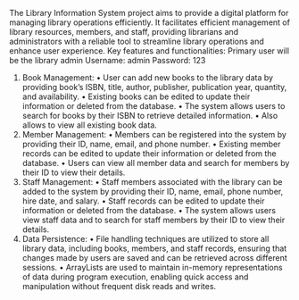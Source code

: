 The Library Information System project aims to provide a digital platform for managing library operations efficiently. It facilitates efficient management of library resources, members, and staff, providing librarians and administrators with a reliable tool to streamline library operations and enhance user experience. 
Key features and functionalities:
Primary user will be the library admin 
	Username: admin
	Password: 123
1.	Book Management:
•	User can add new books to the library data by providing book’s ISBN, title, author, publisher, publication year, quantity, and availability.
•	Existing books can be edited to update their information or deleted from the database.
•	The system allows users to search for books by their ISBN to retrieve detailed information.
•	Also allows to view all existing book data.
2.	Member Management:
•	Members can be registered into the system by providing their ID, name, email, and phone number.
•	Existing member records can be edited to update their information or deleted from the database.
•	Users can view all member data and search for members by their ID to view their details.
3.	Staff Management:
•	Staff members associated with the library can be added to the system by providing their ID, name, email, phone number, hire date, and salary.
•	Staff records can be edited to update their information or deleted from the database.
•	The system allows users view staff data and to search for staff members by their ID to view their details. 
4.	Data Persistence:
•	  File handling techniques are utilized to store all library data, including books, members, and staff records, ensuring that changes made by users are saved and can be retrieved across different sessions.
•	ArrayLists are used to maintain in-memory representations of data during program execution, enabling quick access and manipulation without frequent disk reads and writes.
